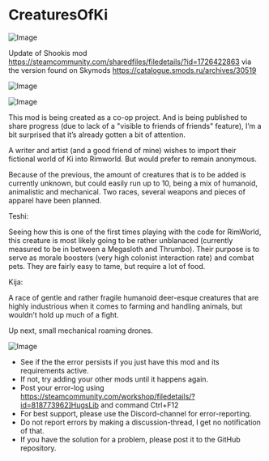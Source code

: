 # CreaturesOfKi

![Image](https://i.imgur.com/buuPQel.png)

Update of Shookis mod
https://steamcommunity.com/sharedfiles/filedetails/?id=1726422863
via the version found on Skymods
https://catalogue.smods.ru/archives/30519

![Image](https://i.imgur.com/pufA0kM.png)

	
![Image](https://i.imgur.com/Z4GOv8H.png)

This mod is being created as a co-op project. And is being published to share progress (due to lack of a "visible to friends of friends" feature), I’m a bit surprised that it’s already gotten a bit of attention.

A writer and artist (and a good friend of mine) wishes to import their fictional world of Ki into Rimworld. But would prefer to remain anonymous.

Because of the previous, the amount of creatures that is to be added is currently unknown, but could easily run up to 10, being a mix of humanoid, animalistic and mechanical. Two races, several weapons and pieces of apparel have been planned.

Teshi:

Seeing how this is one of the first times playing with the code for RimWorld, this creature is most likely going to be rather unblanaced (currently measured to be in between a Megasloth and Thrumbo).
Their purpose is to serve as morale boosters (very high colonist interaction rate) and combat pets. They are fairly easy to tame, but require a lot of food.

Kija:

A race of gentle and rather fragile humanoid deer-esque creatures that are highly industrious when it comes to farming and handling animals, but wouldn’t hold up much of a fight.

Up next, small mechanical roaming drones.

![Image](https://i.imgur.com/PwoNOj4.png)



-  See if the the error persists if you just have this mod and its requirements active.
-  If not, try adding your other mods until it happens again.
-  Post your error-log using https://steamcommunity.com/workshop/filedetails/?id=818773962]HugsLib and command Ctrl+F12
-  For best support, please use the Discord-channel for error-reporting.
-  Do not report errors by making a discussion-thread, I get no notification of that.
-  If you have the solution for a problem, please post it to the GitHub repository.


